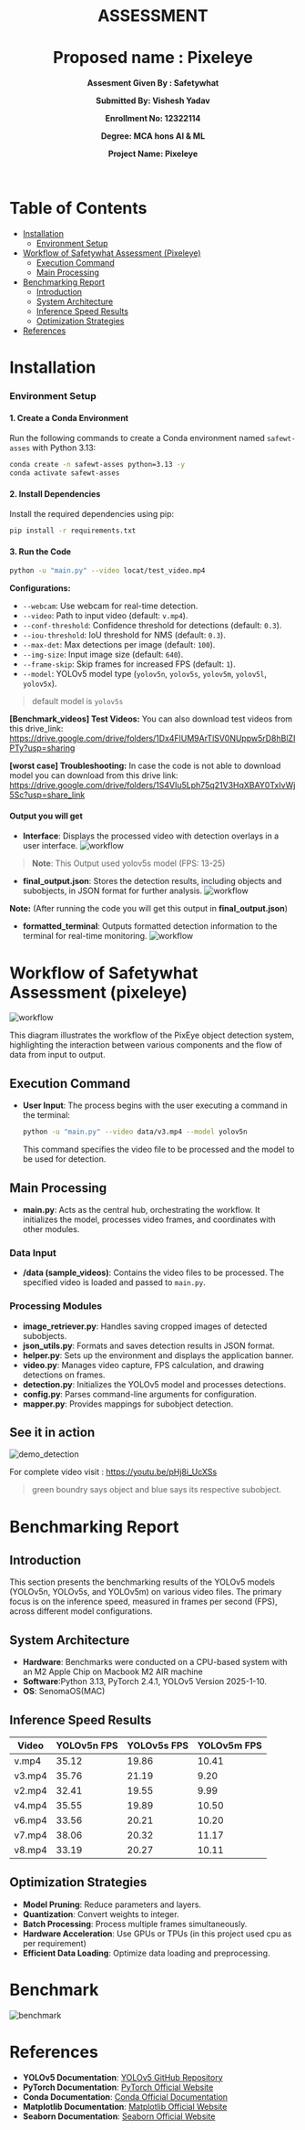 <div align="center">
    <h1> ASSESSMENT </h1>
    
</div>

<div align="center">
    <h1>Proposed name : Pixeleye</h1>
    
</div>


<div align="center">


<b>Assesment Given By : Safetywhat </b>

<b>Submitted By: Vishesh Yadav </b>

<b>Enrollment No: 12322114 </b>

<b>Degree: MCA hons AI & ML</b>

<b>Project Name: Pixeleye </b>


</div>
<br />

# Table of Contents

- [Installation](#installation)
  - [Environment Setup](#environment-setup)
- [Workflow of Safetywhat Assessment (Pixeleye)](#workflow-of-safetywhat-assessment-pixeleye)
  - [Execution Command](#execution-command)
  - [Main Processing](#main-processing)
- [Benchmarking Report](#benchmarking-report)
  - [Introduction](#introduction)
  - [System Architecture](#system-architecture)
  - [Inference Speed Results](#inference-speed-results)
  - [Optimization Strategies](#optimization-strategies)
- [References](#references)

# Installation
### Environment Setup

#### 1. Create a Conda Environment
Run the following commands to create a Conda environment named `safewt-asses` with Python 3.13:
```bash
conda create -n safewt-asses python=3.13 -y
conda activate safewt-asses
```

#### 2. Install Dependencies

Install the required dependencies using pip:
```bash
pip install -r requirements.txt
```

#### 3. Run the Code

```bash
python -u "main.py" --video locat/test_video.mp4
```

**Configurations:**

- `--webcam`: Use webcam for real-time detection.
- `--video`: Path to input video (default: `v.mp4`).
- `--conf-threshold`: Confidence threshold for detections (default: `0.3`).
- `--iou-threshold`: IoU threshold for NMS (default: `0.3`).
- `--max-det`: Max detections per image (default: `100`).
- `--img-size`: Input image size (default: `640`).
- `--frame-skip`: Skip frames for increased FPS (default: `1`).
- `--model`: YOLOv5 model type (`yolov5n`, `yolov5s`, `yolov5m`, `yolov5l`, `yolov5x`).
> default model is `yolov5s`

**[Benchmark_videos] Test Videos:**  You can also download test videos from this drive_link: https://drive.google.com/drive/folders/1Dx4FlUM9ArTlSV0NUppw5rD8hBlZIPTy?usp=sharing


**[worst case] Troubleshooting:** In case the code is not able to download model you can download from this drive link:
 https://drive.google.com/drive/folders/1S4VIu5Lph75q21V3HqXBAY0TxIvWj5Sc?usp=share_link 


####  Output you will get

- **Interface**: Displays the processed video with detection overlays in a user interface.
![workflow](/assets/inf.png)
> **Note**: This Output used yolov5s model (FPS: 13-25)

- **final_output.json**: Stores the detection results, including objects and subobjects, in JSON format for further analysis.
![workflow](/assets/term.png)

<b>Note:</b>
(After running the code you will get this output in **final_output.json**)
- **formatted_terminal**: Outputs formatted detection information to the terminal for real-time monitoring.
![workflow](/assets/json.png)


# Workflow of Safetywhat Assessment (pixeleye)
![workflow](/assets/d1.jpg)

This diagram illustrates the workflow of the PixEye object detection system, highlighting the interaction between various components and the flow of data from input to output.

## Execution Command

- **User Input**: The process begins with the user executing a command in the terminal:
  ```bash
  python -u "main.py" --video data/v3.mp4 --model yolov5n
  ```
  This command specifies the video file to be processed and the model to be used for detection.

## Main Processing

- **main.py**: Acts as the central hub, orchestrating the workflow. It initializes the model, processes video frames, and coordinates with other modules.

### Data Input

- **/data (sample_videos)**: Contains the video files to be processed. The specified video is loaded and passed to `main.py`.

### Processing Modules

- **image_retriever.py**: Handles saving cropped images of detected subobjects.
- **json_utils.py**: Formats and saves detection results in JSON format.
- **helper.py**: Sets up the environment and displays the application banner.
- **video.py**: Manages video capture, FPS calculation, and drawing detections on frames.
- **detection.py**: Initializes the YOLOv5 model and processes detections.
- **config.py**: Parses command-line arguments for configuration.
- **mapper.py**: Provides mappings for subobject detection.

## See it in action

![demo_detection](/assets/d6.gif)

For complete video visit : https://youtu.be/pHj8i_UcXSs
> green boundry says object and blue says its respective subobject.

# Benchmarking Report

## Introduction
This section presents the benchmarking results of the YOLOv5 models (YOLOv5n, YOLOv5s, and YOLOv5m) on various video files. The primary focus is on the inference speed, measured in frames per second (FPS), across different model configurations.

## System Architecture
- **Hardware**: Benchmarks were conducted on a CPU-based system with an M2 Apple Chip on Macbook M2 AIR machine
- **Software**:Python 3.13, PyTorch 2.4.1, YOLOv5 Version 2025-1-10.
- **OS**: SenomaOS(MAC)

## Inference Speed Results
| Video   | YOLOv5n FPS | YOLOv5s FPS | YOLOv5m FPS |
|---------|-------------|-------------|-------------|
| v.mp4   | 35.12       | 19.86       | 10.41       |
| v3.mp4  | 35.76       | 21.19       | 9.20        |
| v2.mp4  | 32.41       | 19.55       | 9.99        |
| v4.mp4  | 35.55       | 19.89       | 10.50       |
| v6.mp4  | 33.56       | 20.21       | 10.20       |
| v7.mp4  | 38.06       | 20.32       | 11.17       |
| v8.mp4  | 33.19       | 20.27       | 10.11       |

## Optimization Strategies
- **Model Pruning**: Reduce parameters and layers.
- **Quantization**: Convert weights to integer.
- **Batch Processing**: Process multiple frames simultaneously.
- **Hardware Acceleration**: Use GPUs or TPUs (in this project used cpu as per requirement)
- **Efficient Data Loading**: Optimize data loading and preprocessing.

# Benchmark

![benchmark](/assets/d7.png)



# References

- **YOLOv5 Documentation**: [YOLOv5 GitHub Repository](https://github.com/ultralytics/yolov5)
- **PyTorch Documentation**: [PyTorch Official Website](https://pytorch.org/docs/stable/index.html)
- **Conda Documentation**: [Conda Official Documentation](https://docs.conda.io/projects/conda/en/latest/user-guide/index.html)
- **Matplotlib Documentation**: [Matplotlib Official Website](https://matplotlib.org/stable/contents.html)
- **Seaborn Documentation**: [Seaborn Official Website](https://seaborn.pydata.org/)
